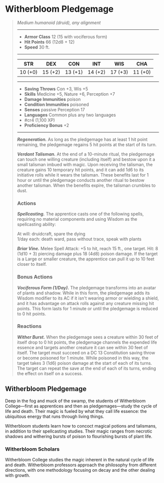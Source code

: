 # Witherbloom Pledgemage
>*Medium humanoid (druid), any alignment*
>___
>- **Armor Class** 12 (15 with vociferous form)
>- **Hit Points** 66 (12d8 + 12)
>- **Speed** 30 ft.
>___
>|STR|DEX|CON|INT|WIS|CHA|
>|:---:|:---:|:---:|:---:|:---:|:---:|
>|10 (+0)|15 (+2)|13 (+1)|14 (+2)|17 (+3)|11 (+0)|
>___
>- **Saving Throws** Con +3, Wis +5
>- **Skills** Medicine +5, Nature +6, Perception +7
>- **Damage Immunities** poison
>- **Condition Immunities** poisoned
>- **Senses** passive Perception 17
>- **Languages** Common plus any two languages
>- #cr4 (1,100 XP)
>- **Proficiency Bonus** +2
>___
>***Regeneration.*** As long as the pledgemage has at least 1 hit point remaining, the pledgemage regains 5 hit points at the start of its turn.  
>
>***Verdant Talisman.*** At the end of a 10-minute ritual, the pledgemage can touch one willing creature (including itself) and bestow upon it a small talisman imbued with magic. Upon receiving the talisman, the creature gains 10 temporary hit points, and it can add 1d6 to its initiative rolls while it wears the talisman. These benefits last for 1 hour or until the pledgemage conducts another ritual to bestow another talisman. When the benefits expire, the talisman crumbles to dust.  
>
>### Actions
>***Spellcasting.*** The apprentice casts one of the following spells, requiring no material components and using Wisdom as the spellcasting ability:  
>
>At will: druidcraft, spare the dying  
>1/day each: death ward, pass without trace, speak with plants  
>
>
>***Briar Vine.*** Melee Spell Attack: +5 to hit, reach 15 ft., one target. Hit: 8 (1d10 + 3) piercing damage plus 18 (4d8) poison damage. If the target is a Large or smaller creature, the apprentice can pull it up to 10 feet closer to itself.  
>
>### Bonus Actions
>***Vociferous Form (1/Day).*** The pledgemage transforms into an avatar of plants and shadow. While in this form, the pledgemage adds its Wisdom modifier to its AC if it isn't wearing armor or wielding a shield, and it has advantage on attack rolls against any creature missing hit points. This form lasts for 1 minute or until the pledgemage is reduced to 0 hit points.  
>
>### Reactions
>***Wither Burst.*** When the pledgemage sees a creature within 30 feet of itself drop to 0 hit points, the pledgemage channels the expended life essence and targets another creature it can see within 30 feet of itself. The target must succeed on a DC 13 Constitution saving throw or become poisoned for 1 minute. While poisoned in this way, the target takes 3 (1d6) poison damage at the start of each of its turns. The target can repeat the save at the end of each of its turns, ending the effect on itself on a success.

## Witherbloom Pledgemage

Deep in the fog and muck of the swamp, the students of Witherbloom College—first as apprentices and then as pledgemages—study the cycle of life and death. Their magic is fueled by what they call life essence: the ubiquitous energy that runs through living things.

Witherbloom students learn how to concoct magical potions and talismans, in addition to their spellcasting studies. Their magic ranges from necrotic shadows and withering bursts of poison to flourishing bursts of plant life.

### Witherbloom Scholars
Witherbloom College studies the magic inherent in the natural cycle of life and death. Witherbloom professors approach the philosophy from different directions, with one methodology focusing on decay and the other dealing with growth.